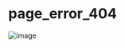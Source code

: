 # page_error_404
<!-- Save image tmp -->
![image](https://user-images.githubusercontent.com/82726832/164954163-43e5ee26-253c-4a5a-b009-e890ffc21eb8.png)
